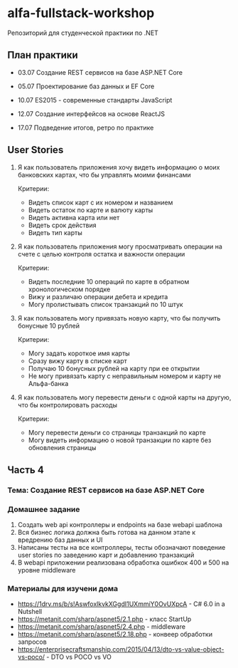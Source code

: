 # alfa-fullstack-workshop

Репозиторий для студенческой практики по .NET

## План практики

- 03.07 Создание REST сервисов на базе ASP.NET Core

- 05.07 Проектирование баз данных и EF Core

- 10.07 ES2015 - современные стандарты JavaScript

- 12.07 Создание интерфейсов на основе ReactJS

- 17.07 Подведение итогов, ретро по практике

## User Stories

1. Я как пользователь приложения хочу видеть информацию о моих банковских картах, что бы управлять моими финансами

    Критерии:

    - Видеть список карт с их номером и названием
    - Видеть остаток по карте и валюту карты
    - Видеть активна карта или нет
    - Видеть срок действия
    - Видеть тип карты

2. Я как пользователь приложения могу просматривать операции на счете с целью контроля остатка и важности операции

    Критерии:

    - Видеть последние 10 операций по карте в обратном хронологическом порядке
    - Вижу и различаю операции дебета и кредита
    - Могу пролистывать список транзакций по 10 штук

3. Я как пользователь могу привязать новую карту, что бы получить бонусные 10 рублей

    Критерии:

    - Могу задать короткое имя карты
    - Сразу вижу карту в списке карт
    - Получаю 10 бонусных рублей на карту при ее открытии
    - Не могу привязать карту с неправильным номером и карту не Альфа-банка

4. Я как пользователь могу перевести деньги с одной карты на другую, что бы контролировать расходы

    Критерии:

    - Могу перевести деньги со страницы транзакций по карте
    - Могу видеть информацию о новой транзакции по карте без обновления страницы

## Часть 4

### Тема: Создание REST сервисов на базе ASP.NET Core

### Домашнее задание

1. Создать web api контроллеры и endpoints на базе webapi шаблона
2. Вся бизнес логика должна быть готова на данном этапе к вредрению баз данных и UI
3. Написаны тесты на все контроллеры, тесты обозначают поведение user stories по заведению карт и добавлению транзакций
4. В webapi приложении реализована обработка ошибкок 400 и 500 на уровне middleware

### Материалы для изучени дома

- https://1drv.ms/b/s!AswfoxlkvkXGgdI1UXmmiY0OvUXpcA - C# 6.0 in a Nutshell
- https://metanit.com/sharp/aspnet5/2.1.php - класс StartUp
- https://metanit.com/sharp/aspnet5/2.4.php - middleware
- https://metanit.com/sharp/aspnet5/2.18.php - конвеер обработки запросов
- https://enterprisecraftsmanship.com/2015/04/13/dto-vs-value-object-vs-poco/ - DTO vs POCO vs VO